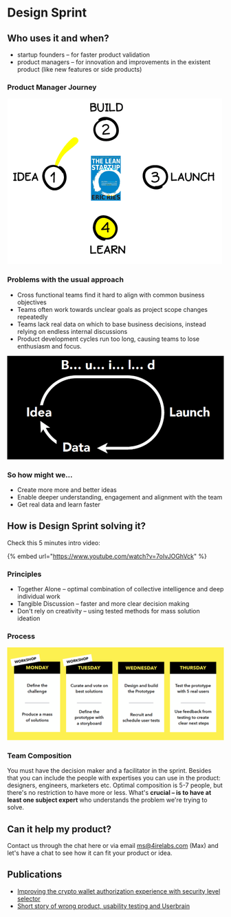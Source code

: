 # Design Sprint

## Who uses it and when?

* startup founders – for faster product validation
* product managers – for innovation and improvements in the existent product \(like new features or side products\)

### Product Manager Journey

![](../.gitbook/assets/1_on4f6ypmj4gpq95vvyvfrw.gif)

### Problems with the usual approach

* Cross functional teams find it hard to align with common business objectives
* Teams often work towards unclear goals as project scope changes repeatedly
* Teams lack real data on which to base business decisions, instead relying on endless internal discussions
* Product development cycles run too long, causing teams to lose enthusiasm and focus.

![](../.gitbook/assets/image%20%2842%29.png)

### So how might we...

* Create more more and better ideas
* Enable deeper understanding, engagement and alignment with the team
* Get real data and learn faster

## How is Design Sprint solving it?

Check this 5 minutes intro video:

{% embed url="https://www.youtube.com/watch?v=7oIvJOGhVck" %}

### Principles

* Together Alone – optimal combination of collective intelligence and deep individual work
* Tangible Discussion – faster and more clear decision making
* Don't rely on creativity – using tested methods for mass solution ideation

### Process

![](../.gitbook/assets/image%20%2825%29.png)

### Team Composition

You must have the decision maker and a facilitator in the sprint. Besides that you can include the people with expertises you can use in the product: designers, engineers, marketers etc. Optimal composition is 5-7 people, but there's no restriction to have more or less. What's **crucial – is to have at least one subject expert** who understands the problem we're trying to solve.

## Can it help my product?

Contact us through the chat here or via email [ms@4irelabs.com](mailto:ms@4irelabs.com) \(Max\) and let's have a chat to see how it can fit your product or idea.

## Publications

* [Improving the crypto wallet authorization experience with security level selector](https://medium.com/practical-blockchain/improving-the-crypto-wallet-authorization-experience-with-security-level-selector-85dfa2a567b3)
* [Short story of wrong product, usability testing and Userbrain](https://blog.seductive-mobile.com/short-story-of-wrong-product-usability-testing-and-userbrain-a490053893f9)

